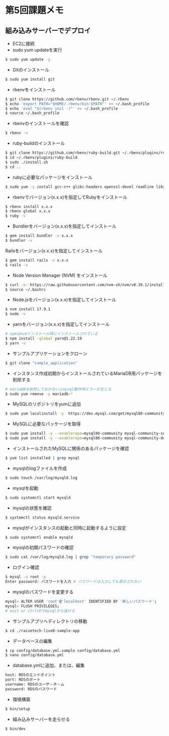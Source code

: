 # 第5回課題メモ
## 組み込みサーバーでデプロイ
- EC2に接続
- sudo yum updateを実行
```sh
$ sudo yum update -y
```
- Gitのインストール
```sh
$ sudo yum install git
```
- rbenvをインストール
```sh
$ git clone https://github.com/rbenv/rbenv.git ~/.rbenv
$ echo 'export PATH="$HOME/.rbenv/bin:$PATH"' >> ~/.bash_profile
$ echo 'eval "$(rbenv init -)"' >> ~/.bash_profile
$ source ~/.bash_profile
```
- rbenvのインストールを確認
```sh
$ rbenv -v
```
- ruby-buildのインストール
```sh
$ git clone https://github.com/rbenv/ruby-build.git ~/.rbenv/plugins/ruby-build
$ cd ~/.rbenv/plugins/ruby-build
$ sudo ./install.sh
$ cd ..
```
- rubyに必要なパッケージをインストール
```sh
$ sudo yum -y install gcc-c++ glibc-headers openssl-devel readline libyaml-devel readline-devel zlib zlib-devel libffi-devel libxml2 libxslt libxml2-devel libxslt-devel sqlite-devel
```
- rbenvでバージョン(x.x.x)を指定してRubyをインストール
```sh
$ rbenv install x.x.x
$ rbenv global x.x.x
$ ruby -v
```
- Bundlerをバージョン(x.x.x)を指定してインストール
```sh
$ gem install bundler -v x.x.x
$ bundler -v
```
Railsをバージョン(x.x.x)を指定してインストール
```sh
$ gem install rails -v x.x.x
$ rails -v
```
- Node Version Manager (NVM) をインストール
```sh
$ curl -o- https://raw.githubusercontent.com/nvm-sh/nvm/v0.39.1/install.sh | bash
$ source ~/.bashrc
```
- Node.jsをバージョン(x.x.x)を指定してインストール
```sh
$ nvm install 17.9.1
$ node -v
```
- yarnをバージョン(x.x.x)を指定してインストール
```sh
# npmはnvmインストール時にインストールされている
$ npm install -global yarn@1.22.19
$ yarn -v
```
- サンプルアプリケーションをクローン
```sh
$ git clone "sample_application"
```
- インスタンス作成初期からインストールされているMariaDB用パッケージを削除する
```sh
# mariaDBを削除しておかないとmysql動作時エラーが生じる
$ sudo yum remove -y mariadb-*
```
- MySQLのリポジトリをyumに追加
```sh
$ sudo yum localinstall -y 	https://dev.mysql.com/get/mysql80-community-release-el7-11.noarch.rpm
```
- MySQLに必要なパッケージを取得
```sh
$ sudo yum install -y --enablerepo=mysql80-community mysql-community-server
$ sudo yum install -y --enablerepo=mysql80-community mysql-community-devel
```
- インストールされたMySQLに関係のあるパッケージを確認
```sh
$ yum list installed | grep mysql
```
- mysqlのlogファイルを作成
```sh
$ sudo touch /var/log/mysqld.log
```
- mysqlを起動
```sh
$ sudo systemctl start mysqld
```
- mysqlの状態を確認
```sh
$ systemctl status mysqld.service
```
- mysqlがインスタンスの起動と同時に起動するように設定
```sh
$ sudo systemctl enable mysqld
```
- mysqlの初期パスワードの確認
```sh
$ sudo cat /var/log/mysqld.log | grep "temporary password"
```
- ログイン確認
```sh
$ mysql -u root -p
Enter password: パスワードを入力 # パスワードは入力しても表示されない
```
- mysqlのパスワードを変更する
```sh
mysql> ALTER USER 'root'@'localhost' IDENTIFIED BY '新しいパスワード';
mysql> FLUSH PRIVILEGES;
# exit or ctrl+Dでmysqlから抜ける
```
- サンプルアプリへディレクトリの移動
```sh
$ cd ./raisetech-live8-sample-app
```
- データベースの編集
```sh
$ cp config/database.yml.sample config/database.yml
$ nano config/database.yml
```
- database.ymlに追加、または、編集
```sh
host: RDSのエンドポイント
port: RDSのポート
username: RDSのユーザ－ネ－ム
password: RDSのパスワード
```
- 環境構築
```sh
$ bin/setup
```
- 組み込みサーバーを走らせる
```sh
$ bin/dev
```
